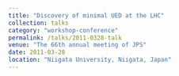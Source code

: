 ```yaml
---
title: "Discovery of minimal UED at the LHC"
collection: talks
category: "workshop-conference"
permalink: /talks/2011-0328-talk
venue: "The 66th annual meeting of JPS"
date: 2011-03-28
location: "Niigata University, Niigata, Japan"
---
```





